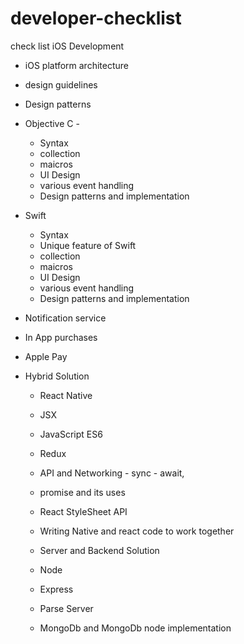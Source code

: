 # developer-checklist
check list
iOS Development
- iOS platform architecture 
- design guidelines 
- Design patterns 
- Objective C - 
    - Syntax 
    - collection
    - maicros
    - UI Design 
    - various event handling 
    - Design patterns and implementation
- Swift 
    - Syntax 
    - Unique feature of Swift 
    - collection
    - maicros
    - UI Design 
    - various event handling 
    - Design patterns and implementation 

 - Notification service
 - In App purchases 
 - Apple Pay

- Hybrid Solution
    - React Native
    - JSX
    - JavaScript ES6
    - Redux
    - API and Networking - sync - await, 
    - promise and its uses 
    - React StyleSheet API
    - Writing Native and react code to work together 

   - Server and Backend Solution 
    - Node
    - Express 
    - Parse Server
    - MongoDb and MongoDb node implementation
    


